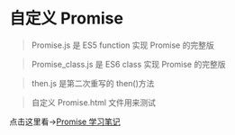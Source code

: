 # 自定义 Promise

> Promise.js 是 ES5 function 实现 Promise 的完整版

> Promise_class.js 是 ES6 class 实现 Promise 的完整版

> then.js 是第二次重写的 then()方法

> 自定义 Promise.html 文件用来测试

点击这里看->[Promise 学习笔记](http://www.woc12138.com/article/43)

